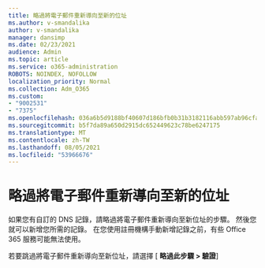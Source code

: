```yaml
---
title: 略過將電子郵件重新導向至新的位址
ms.author: v-smandalika
author: v-smandalika
manager: dansimp
ms.date: 02/23/2021
audience: Admin
ms.topic: article
ms.service: o365-administration
ROBOTS: NOINDEX, NOFOLLOW
localization_priority: Normal
ms.collection: Adm_O365
ms.custom:
- "9002531"
- "7375"
ms.openlocfilehash: 036a6b5d9188bf40607d186bfb0b31b3182116abb597ab96cfad48f9b3026936
ms.sourcegitcommit: b5f7da89a650d2915dc652449623c78be6247175
ms.translationtype: MT
ms.contentlocale: zh-TW
ms.lasthandoff: 08/05/2021
ms.locfileid: "53966676"
---
```

# <a name="skip-redirecting-email-to-new-address"></a>略過將電子郵件重新導向至新的位址

如果您有自訂的 DNS 記錄，請略過將電子郵件重新導向至新位址的步驟。 然後您就可以新增您所需的記錄。 在您使用註冊機構手動新增記錄之前，有些 Office 365 服務可能無法使用。

若要跳過將電子郵件重新導向至新位址，請選擇 [ **略過此步驟 > 驗證**]
